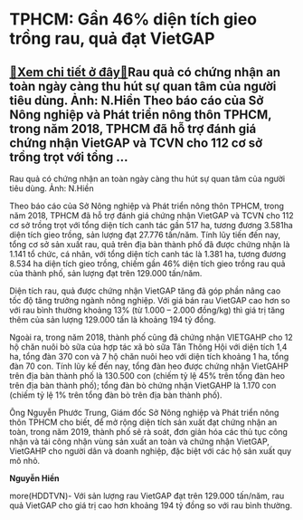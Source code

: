 TPHCM: Gần 46% diện tích gieo trồng rau, quả đạt VietGAP
========================================================

[:gift:Xem chi tiết ở đây:gift:](https://hddtvn.com/tphcm-gan-46-dien-tich-gieo-trong-rau-qua-dat-vietgap/)Rau quả có chứng nhận an toàn ngày càng thu hút sự quan tâm của người tiêu dùng. Ảnh: N.Hiền Theo báo cáo của Sở Nông nghiệp và Phát triển nông thôn TPHCM, trong năm 2018, TPHCM đã hỗ trợ đánh giá chứng nhận VietGAP và TCVN cho 112 cơ sở trồng trọt với tổng …
-------------------------------------------------------------------------------------------------------------------------------------------------------------------------------------------------------------------------------------------------------------------







 






 Rau quả có chứng nhận an toàn ngày càng thu hút sự quan tâm của người tiêu dùng. Ảnh: N.Hiền 


Theo báo cáo của Sở Nông nghiệp và Phát triển nông thôn TPHCM, trong năm 2018, TPHCM đã hỗ trợ đánh giá chứng nhận VietGAP và TCVN cho 112 cơ sở trồng trọt với tổng diện tích canh tác gần 517 ha, tương đương 3.581ha diện tích gieo trồng, sản lượng đạt 27.776 tấn/năm. Tính lũy tiến đến nay, tổng cơ sở sản xuất rau, quả trên địa bàn thành phố đã được chứng nhận là 1.141 tổ chức, cá nhân, với tổng diện tích canh tác là 1.381 ha, tương đương 8.534 ha diện tích gieo trồng, chiếm gần 46% diện tích gieo trồng rau quả của thành phố, sản lượng đạt trên 129.000 tấn/năm.


 Diện tích rau, quả được chứng nhận VietGAP tăng đã góp phần nâng cao tốc độ tăng trưởng ngành nông nghiệp. Với giá bán rau VietGAP cao hơn so với rau bình thường khoảng 13% (từ 1.000 – 2.000 đồng/kg) thì giá trị tăng thêm của sản lượng 129.000 tấn là khoảng 194 tỷ đồng.


 Ngoài ra, trong năm 2018, thành phố cũng đã chứng nhận VIETGAHP cho 12 hộ chăn nuôi bò sữa của hợp tác xã bò sữa Tân Thông Hội với diện tích 1,4 ha, tổng đàn 370 con và 7 hộ chăn nuôi heo với diện tích khoảng 1 ha, tổng đàn 70 con. Tính lũy kế đến nay, tổng đàn heo được chứng nhận VietGAHP trên địa bàn thành phố là 130.500 con (chiếm tỷ lệ 45% trên tổng đàn heo trên địa bàn thành phố); tổng đàn bò chứng nhận VietGAHP là 1.170 con (chiếm tỷ lệ 1% trên tổng đàn bò trên địa bàn thành phố).


 Ông Nguyễn Phước Trung, Giám đốc Sở Nông nghiệp và Phát triển nông thôn TPHCM cho biết, để mở rộng diện tích sản xuất đạt chứng nhận an toàn, trong năm 2019, thành phố sẽ rà soát, đơn giản hóa các thủ tục công nhận và tái công nhận vùng sản xuất an toàn và chứng nhận VietGAP, VietGAHP cho người dân và doanh nghiệp, đặc biệt với các hộ sản xuất quy mô nhỏ.






**Nguyễn Hiền**



more(HDDTVN)- Với sản lượng rau VietGAP đạt trên 129.000 tấn/năm, rau quả VietGAP cho giá trị cao hơn khoảng 194 tỷ đồng so với rau bình thường.

